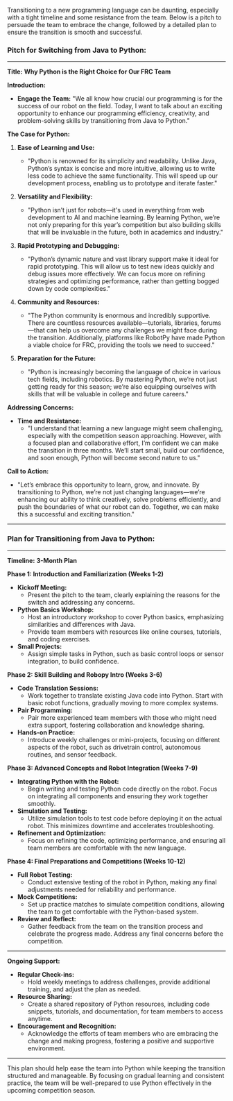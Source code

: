 Transitioning to a new programming language can be daunting, especially with a tight timeline and some resistance from the team. Below is a pitch to persuade the team to embrace the change, followed by a detailed plan to ensure the transition is smooth and successful.

### **Pitch for Switching from Java to Python:**

---

**Title:** **Why Python is the Right Choice for Our FRC Team**

**Introduction:**
- **Engage the Team:** "We all know how crucial our programming is for the success of our robot on the field. Today, I want to talk about an exciting opportunity to enhance our programming efficiency, creativity, and problem-solving skills by transitioning from Java to Python."

**The Case for Python:**
1. **Ease of Learning and Use:**
   - "Python is renowned for its simplicity and readability. Unlike Java, Python’s syntax is concise and more intuitive, allowing us to write less code to achieve the same functionality. This will speed up our development process, enabling us to prototype and iterate faster."

2. **Versatility and Flexibility:**
   - "Python isn’t just for robots—it's used in everything from web development to AI and machine learning. By learning Python, we’re not only preparing for this year’s competition but also building skills that will be invaluable in the future, both in academics and industry."

3. **Rapid Prototyping and Debugging:**
   - "Python’s dynamic nature and vast library support make it ideal for rapid prototyping. This will allow us to test new ideas quickly and debug issues more effectively. We can focus more on refining strategies and optimizing performance, rather than getting bogged down by code complexities."

4. **Community and Resources:**
   - "The Python community is enormous and incredibly supportive. There are countless resources available—tutorials, libraries, forums—that can help us overcome any challenges we might face during the transition. Additionally, platforms like RobotPy have made Python a viable choice for FRC, providing the tools we need to succeed."

5. **Preparation for the Future:**
   - "Python is increasingly becoming the language of choice in various tech fields, including robotics. By mastering Python, we’re not just getting ready for this season; we’re also equipping ourselves with skills that will be valuable in college and future careers."

**Addressing Concerns:**
- **Time and Resistance:**
   - "I understand that learning a new language might seem challenging, especially with the competition season approaching. However, with a focused plan and collaborative effort, I’m confident we can make the transition in three months. We’ll start small, build our confidence, and soon enough, Python will become second nature to us."

**Call to Action:**
- "Let’s embrace this opportunity to learn, grow, and innovate. By transitioning to Python, we’re not just changing languages—we’re enhancing our ability to think creatively, solve problems efficiently, and push the boundaries of what our robot can do. Together, we can make this a successful and exciting transition."

---

### **Plan for Transitioning from Java to Python:**

---

**Timeline:** **3-Month Plan**

**Phase 1: Introduction and Familiarization (Weeks 1-2)**
- **Kickoff Meeting:**
  - Present the pitch to the team, clearly explaining the reasons for the switch and addressing any concerns.
- **Python Basics Workshop:**
  - Host an introductory workshop to cover Python basics, emphasizing similarities and differences with Java.
  - Provide team members with resources like online courses, tutorials, and coding exercises.
- **Small Projects:**
  - Assign simple tasks in Python, such as basic control loops or sensor integration, to build confidence.

**Phase 2: Skill Building and Robopy Intro (Weeks 3-6)**
- **Code Translation Sessions:**
  - Work together to translate existing Java code into Python. Start with basic robot functions, gradually moving to more complex systems.
- **Pair Programming:**
  - Pair more experienced team members with those who might need extra support, fostering collaboration and knowledge sharing.
- **Hands-on Practice:**
  - Introduce weekly challenges or mini-projects, focusing on different aspects of the robot, such as drivetrain control, autonomous routines, and sensor feedback.

**Phase 3: Advanced Concepts and Robot Integration (Weeks 7-9)**
- **Integrating Python with the Robot:**
  - Begin writing and testing Python code directly on the robot. Focus on integrating all components and ensuring they work together smoothly.
- **Simulation and Testing:**
  - Utilize simulation tools to test code before deploying it on the actual robot. This minimizes downtime and accelerates troubleshooting.
- **Refinement and Optimization:**
  - Focus on refining the code, optimizing performance, and ensuring all team members are comfortable with the new language.

**Phase 4: Final Preparations and Competitions (Weeks 10-12)**
- **Full Robot Testing:**
  - Conduct extensive testing of the robot in Python, making any final adjustments needed for reliability and performance.
- **Mock Competitions:**
  - Set up practice matches to simulate competition conditions, allowing the team to get comfortable with the Python-based system.
- **Review and Reflect:**
  - Gather feedback from the team on the transition process and celebrate the progress made. Address any final concerns before the competition.

---

**Ongoing Support:**
- **Regular Check-ins:**
  - Hold weekly meetings to address challenges, provide additional training, and adjust the plan as needed.
- **Resource Sharing:**
  - Create a shared repository of Python resources, including code snippets, tutorials, and documentation, for team members to access anytime.
- **Encouragement and Recognition:**
  - Acknowledge the efforts of team members who are embracing the change and making progress, fostering a positive and supportive environment.

---

This plan should help ease the team into Python while keeping the transition structured and manageable. By focusing on gradual learning and consistent practice, the team will be well-prepared to use Python effectively in the upcoming competition season.